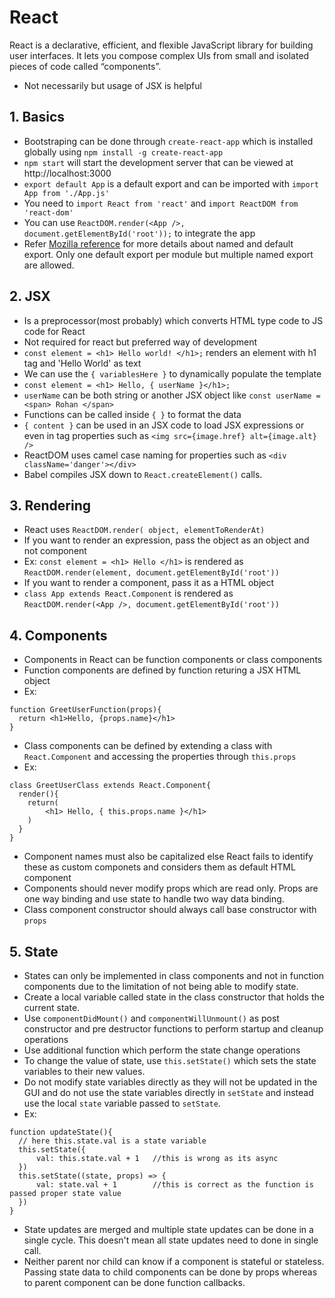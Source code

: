 # React

React is a declarative, efficient, and flexible JavaScript library for building user interfaces. It lets you compose complex UIs from small and isolated pieces of code called “components”.
- Not necessarily but usage of JSX is helpful

## 1. Basics
- Bootstraping can be done through `create-react-app` which is installed globally using `npm install -g create-react-app`
- `npm start` will start the development server that can be viewed at http://localhost:3000
- `export default App` is a default export and can be imported with `import App from './App.js'`
- You need to `import React from 'react'` and `import ReactDOM from 'react-dom'`
- You can use `ReactDOM.render(<App />, document.getElementById('root'));` to integrate the app
- Refer [Mozilla reference](https://developer.mozilla.org/en-US/docs/web/javascript/reference/statements/export) for more details about named and default export. Only one default export per module but multiple named export are allowed.

## 2. JSX
- Is a preprocessor(most probably) which converts HTML type code to JS code for React
- Not required for react but preferred way of development
- `const element = <h1> Hello world! </h1>;` renders an element with h1 tag and 'Hello World' as text
- We can use the `{ variablesHere }` to dynamically populate the template
- `const element = <h1> Hello, { userName }</h1>;`
- `userName` can be both string or another JSX object like `const userName = <span> Rohan </span>`
- Functions can be called inside `{ }` to format the data
- `{ content }` can be used in an JSX code to load JSX expressions or even in tag properties such as `<img src={image.href} alt={image.alt} />`
- ReactDOM uses camel case naming for properties such as `<div className='danger'></div>`
- Babel compiles JSX down to `React.createElement()` calls.

## 3. Rendering
- React uses `ReactDOM.render( object, elementToRenderAt)`
- If you want to render an expression, pass the object as an object and not component
- Ex: `const element = <h1> Hello </h1>` is rendered as `ReactDOM.render(element, document.getElementById('root'))`
- If you want to render a component, pass it as a HTML object
- `class App extends React.Component` is rendered as `ReactDOM.render(<App />, document.getElementById('root'))`

## 4. Components
- Components in React can be function components or class components
- Function components are defined by function returing a JSX HTML object
- Ex:
```
function GreetUserFunction(props){
  return <h1>Hello, {props.name}</h1>
}
```
- Class components can be defined by extending a class with `React.Component` and accessing the properties through `this.props`
- Ex:
```
class GreetUserClass extends React.Component{
  render(){
    return(
        <h1> Hello, { this.props.name }</h1>
    )
  }
}
```
- Component names must also be capitalized else React fails to identify these as custom componets and considers them as default HTML component
- Components should never modify props which are read only. Props are one way binding and use state to handle two way data binding.
- Class component constructor should always call base constructor with `props`

## 5. State
- States can only be implemented in class components and not in function components due to the limitation of not being able to modify state.
- Create a local variable called state in the class constructor that holds the current state.
- Use `componentDidMount()` and `componentWillUnmount()` as post constructor and pre destructor functions to perform startup and cleanup operations
- Use additional function which perform the state change operations
- To change the value of state, use `this.setState()` which sets the state variables to their new values.
- Do not modify state variables directly as they will not be updated in the GUI and do not use the state variables directly in `setState` and instead use the local `state` variable passed to `setState`.
- Ex:
```
function updateState(){
  // here this.state.val is a state variable
  this.setState({
      val: this.state.val + 1   //this is wrong as its async
  })
  this.setState((state, props) => {
      val: state.val + 1        //this is correct as the function is passed proper state value
  })
}
```
- State updates are merged and multiple state updates can be done in a single cycle. This doesn't mean all state updates need to done in single call.
- Neither parent nor child can know if a component is stateful or stateless. Passing state data to child components can be done by props whereas to parent component can be done function callbacks.
